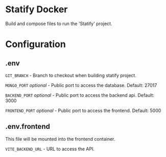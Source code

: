 # Statify Docker

Build and compose files to run the 'Statify' project.

# Configuration

## .env

``GIT_BRANCH`` - Branch to checkout when building statify project.

``MONGO_PORT`` *optional* - Public port to access the database. Default: 27017

``BACKEND_PORT`` *optional* - Public port to access the backend api. Default: 3000

``FRONTEND_PORT`` *optional* - Public port to access the frontend. Default: 5000

## .env.frontend

This file will be mounted into the frontend container.

``VITE_BACKEND_URL`` - URL to access the API.
